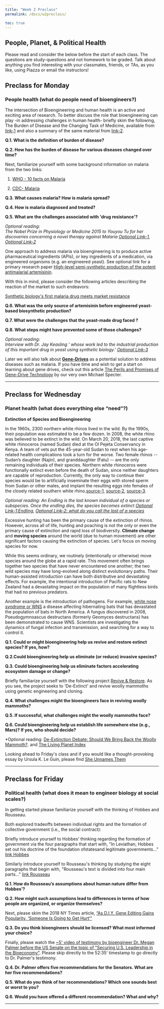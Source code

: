 ```yaml
---
title: "Week 2 Preclass"
permalink: /docs/w2preclass/

toc: true
---
```

## People, Planet, & Political Health
Please read and consider the below before the start of each class.
The questions are study-questions and not homework to be graded.
 Talk about anything you find interesting with your classmates, friends, or TAs, as you like, using Piazza or email the instructors!

## Preclass for Monday
### People health (what do people need of bioengineers?)
The intersection of Bioengineering and human health is an active and exciting area of research. 
To better discuss the role that bioengineering can play -in addressing challenges in human health- briefly skim the following, The Burden of Disease and the Changing Task of Medicine, available from [link-1](https://www.nejm.org/doi/full/10.1056/NEJMp1113569) and also a summary of the same material from [link-2](https://www.businessinsider.com/leading-causes-of-death-from-1900-2010-2012-6?op=1).  

**Q.1. What is the definition of burden of disease?**

**Q.2. How has the burden of disease for various diseases changed over time?**

Next, familiarize yourself with some background information on malaria from the two links:

1. [WHO - 10 facts on Malaria](https://www.who.int/features/factfiles/malaria/en/)

2. [CDC- Malaria](https://www.cdc.gov/parasites/malaria/index.html)

**Q.3. What causes malaria? How is malaria spread?**

**Q.4. How is malaria diagnosed and treated?**  

**Q.5. What are the challenges associated with 'drug resistance'?**

*Optional reading:  
The Nobel Prize in Physiology or Medicine 2015 to Youyou Tu for her discoveries concerning a novel therapy against Malaria
[Optional Link-1](https://www.nobelprize.org/uploads/2018/06/press-29.pdf),
[Optional Link-2](https://www.nobelprize.org/prizes/medicine/2015/summary/)*

One approach to address malaria via bioengineering is to produce active pharmaceutical ingredients (APIs), or key ingredients of a medication, via engineered organisms (e.g. an engineered yeast).  See optional link for a primary research paper [High-level semi-synthetic production of the potent antimalarial artemisinin](https://www.nature.com/articles/nature12051).  

With this in mind, please consider the following articles describing the reaction of the market to such endeavors:

[Synthetic biology's first malaria drug meets market resistance](https://www.nature.com/news/synthetic-biology-s-first-malaria-drug-meets-market-resistance-1.19426?WT.ec_id=NEWS-20160225&spMailingID=50779167&spUserID=MzcwMzk3NDYwODcS1&spJobID=863136582&spReportId=ODYzMTM2NTgyS0)

**Q.6. What was the only source of artemisinin before engineered yeast-based biosynthetic production?**

**Q.7. What were the challenges that the yeast-made drug faced ?**

**Q.8. What steps might have prevented some of those challenges?**

*Optional reading:  
Interview with Dr. Jay Keasling ' whose work led to the industrial production of this important drug in yeast using synthetic biology.'
[Optional Link-3](https://www.twistbioscience.com/company/blog/dr-jay-keasling)*

Later we will also talk about [**Gene-Drives**](https://wyss.harvard.edu/media-post/crispr-cas9-gene-drives/) as a potential solution to address diseases such as malaria. If you have time and wish to get a start on learning about gene drives, check out this article [The Perils and Promises of Gene-Drive Technology](https://www.newyorker.com/news/daily-comment/the-perils-and-promises-of-gene-drive-technology) by our very own Michael Specter.

______________________________________________________
## Preclass for Wednesday

### Planet health (what does everything else “need”?)
**Extinction of Species and Bioengineering**

In the 1960s, 2300 northern white rhinos lived in the wild. By the 1990s, their population was estimated to be a few dozen. In 2008, the white rhino was believed to be extinct in the wild. On March 20, 2018, the last captive white rhinoceros (named Sudan) died at the Ol Pejeta Conservancy in Kenya. A team of vets put the 45-year-old Sudan to rest when his age-related health complications took a turn for the worse. Two female rhinos -- Sudan’s daughter (Najin), and granddaughter (Fatu) -- are the only remaining individuals of their species. Northern white rhinoceros were functionally extinct even before the death of Sudan, since neither daughters are capable of reproduction. Currently, the only way to continue their species would be to artificially inseminate their eggs with stored sperm from Sudan or other males, and implant the resulting eggs into females of the closely related southern white rhino.[source-1](https://www.theatlantic.com/science/archive/2018/03/sudan-northern-white-rhino-death/556058/), [source-2](https://time.com/5209390/sudan-rhino-rhinoceros-northern-white/), [source-3](https://www.nytimes.com/2018/03/20/science/rhino-sudan-extinct.html). 

*Optional reading: An Endling is the last known individual of a species or subspecies. Once the endling dies, the species becomes extinct [Optional Link-1:Endling](https://en.wikipedia.org/wiki/Endling), [Optional Link-2: what do you call the last of a species](https://www.newyorker.com/tech/annals-of-technology/what-do-you-call-the-last-of-a-species)*

Excessive hunting has been the primary cause of the extinction of rhinos. However, across all of life, hunting and poaching is not the only or even the primary cause of extinction and rapid loss of biodiversity.
**Climate change** and **moving species** around the world (due to human movement) are other significant factors causing the extinction of species. Let's focus on moving species for now.

While this seems ordinary, we routinely (intentionally or otherwise) move species around the globe at a rapid rate. This movement often brings together two species that have never encountered one another; the two wild species may have long-evolved along distinct evolutionary paths. Their human-assisted introduction can have both distributive and devastating effects. For example, the intentional introduction of Pacific rats to New Zealand had a devastating impact on the population of many flightless birds that had no previous predators. 

Another example is the introduction of pathogens. For example, [white nose syndrome or WNS](https://www.whitenosesyndrome.org/about-white-nose-syndrome) a disease affecting hibernating bats that has devastated the population of bats in North America. A fungus discovered in 2008, Pseudogymnoascus destructans (formerly Geomyces destructans) has been demonstrated to cause WNS. Scientists are investigating the dynamics of fungal infection and transmission, and searching for a way to control it. 

**Q.1. Could or might bioengineering help us revive and restore extinct species? If yes, how?**

**Q.2.Could bioengineering help us eliminate (or reduce) invasive species?** 

**Q.3. Could bioengineering help us eliminate factors accelerating ecosystem damage or change?**

Briefly familiarize yourself with the following project [Revive & Restore](https://reviverestore.org/projects/woolly-mammoth/).  As you see, the project seeks to 'De-Extinct' and revive woolly mammoths using genetic engineering and cloning.

**Q.4. What challenges might the bioengineers face in reviving woolly mammoths?**

**Q.5. If successful, what challenges might the woolly mammoths face?**

**Q.6. Could bioengineering help us establish life somewhere else (e.g., Mars)? If yes, who should decide?**

*Optional reading: 
[De-Extinction Debate: Should We Bring Back the Woolly Mammoth?](https://e360.yale.edu/features/the_case_for_de-extinction_why_we_should_bring_back_the_woolly_mammoth). and [The Living Planet Index](https://livingplanetindex.org/projects?main_page_project=AboutTheIndex&home_flag=1)

Looking ahead to Friday's class and if you would like a thought-provoking essay by Ursula K. Le Guin, please find [She Unnames Them](http://lchc.ucsd.edu/mca/Mail/xmcamail.2013_01.dir/pdf4gQ1dofjT0.pdf)
______________________________________________________
## Preclass for Friday 	

### Political health (what does it mean to engineer biology at social scales?)

In getting started please familiarize yourself with the thinking of Hobbes and Rousseau.  

Both explored tradeoffs between individual rights and the formation of collective government (i.e., the social contract):  

Briefly introduce yourself to Hobbes’ thinking regarding the formation of government via the four 
paragraphs that start with, "In Leviathan, Hobbes set out his 
doctrine of the foundation ofstatesand legitimate governments..."
[link Hobbes](https://en.wikipedia.org/wiki/Thomas_Hobbes#Leviathan)

Similarly introduce yourself to Rousseau's thinking by studying the eight paragraphs that begin with, 
"Rousseau's text is divided into four main parts..."
[link Rousseau](https://en.wikipedia.org/wiki/Discourse_on_Inequality#Argument)

**Q.1. How do Rousseau’s assumptions about human nature differ from Hobbes’?** 

**Q.2. How might such assumptions lead to differences in terms of how people are organized, or organize themselves?**

Next, please skim the 2018 NY Times article, [“As D.I.Y. Gene Editing Gains Popularity, ‘Someone Is Going to Get Hurt’”](https://www.nytimes.com/2018/05/14/science/biohackers-gene-editing-virus.html)

**Q.3. Do you think bioengineers should be licensed?  What most informed your choice?**

Finally, please watch the [~5' video of testimony by bioengineer Dr. Megan Palmer before the US Senate on the topic of "Securing U.S. Leadership in the Bioeconomy"](https://www.commerce.senate.gov/2020/3/securing-u-s-leadership-in-the-bioeconomy).  Please skip directly to the 52:35' timestamp to go directly to Dr. Palmer's testimony.  

**Q.4. Dr. Palmer offers five recommendations for the Senators.  What are her five recommendations?**

**Q.5. What do you think of her recommendations?  Which one sounds best or worst to you?**

**Q.6. Would you have offered a different recommendation?  What and why?**



______________________________________________________
